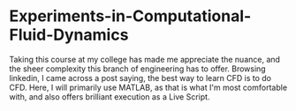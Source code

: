 # Experiments-in-Computational-Fluid-Dynamics

Taking this course at my college has made me appreciate the nuance, and the sheer complexity this branch of engineering has to offer. Browsing linkedin, I came across a post saying, the best way to learn CFD is to do CFD. Here, I will primarily use MATLAB, as that is what I'm most comfortable with, and also offers brilliant execution as a Live Script. 

